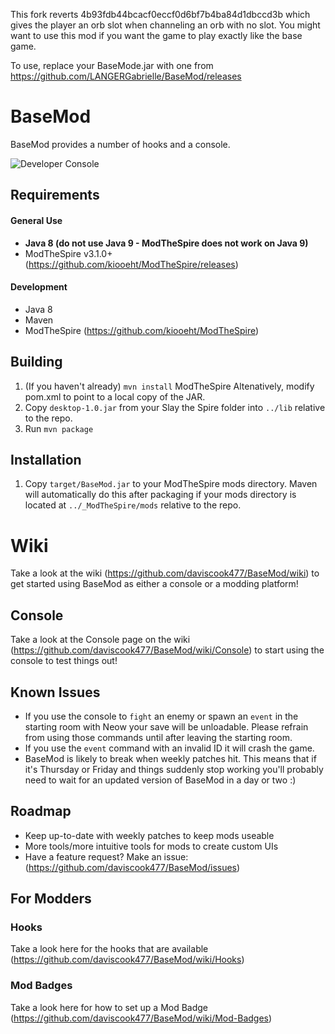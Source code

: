 This fork reverts 4b93fdb44bcacf0eccf0d6bf7b4ba84d1dbccd3b which gives the player an orb slot when channeling an orb with no slot.
You might want to use this mod if you want the game to play exactly like the base game.

To use, replace your BaseMode.jar with one from https://github.com/LANGERGabrielle/BaseMod/releases

# BaseMod #
BaseMod provides a number of hooks and a console.

![Developer Console](github_resources/console.png)

## Requirements ##
#### General Use ####
* **Java 8 (do not use Java 9 - ModTheSpire does not work on Java 9)**
* ModTheSpire v3.1.0+ (https://github.com/kiooeht/ModTheSpire/releases)

#### Development ####
* Java 8
* Maven
* ModTheSpire (https://github.com/kiooeht/ModTheSpire)

## Building ##
1. (If you haven't already) `mvn install` ModTheSpire Altenatively, modify pom.xml to point to a local copy of the JAR.
2. Copy `desktop-1.0.jar` from your Slay the Spire folder into `../lib` relative to the repo.
3. Run `mvn package`

## Installation ##
1. Copy `target/BaseMod.jar` to your ModTheSpire mods directory. Maven will automatically do this after packaging if your mods directory is located at `../_ModTheSpire/mods` relative to the repo.

# Wiki
Take a look at the wiki (https://github.com/daviscook477/BaseMod/wiki) to get started using BaseMod as either a console or a modding platform!

## Console ##
Take a look at the Console page on the wiki (https://github.com/daviscook477/BaseMod/wiki/Console) to start using the console to test things out!

## Known Issues ##
* If you use the console to `fight` an enemy or spawn an `event` in the starting room with Neow your save will be unloadable. Please refrain from using those commands until after leaving the starting room.
* If you use the `event` command with an invalid ID it will crash the game.
* BaseMod is likely to break when weekly patches hit. This means that if it's Thursday or Friday and things suddenly stop working you'll probably need to wait for an updated version of BaseMod in a day or two :)

## Roadmap ##
* Keep up-to-date with weekly patches to keep mods useable
* More tools/more intuitive tools for mods to create custom UIs
* Have a feature request? Make an issue: (https://github.com/daviscook477/BaseMod/issues)

## For Modders ##

### Hooks ###
Take a look here for the hooks that are available (https://github.com/daviscook477/BaseMod/wiki/Hooks)

### Mod Badges ###
Take a look here for how to set up a Mod Badge (https://github.com/daviscook477/BaseMod/wiki/Mod-Badges)